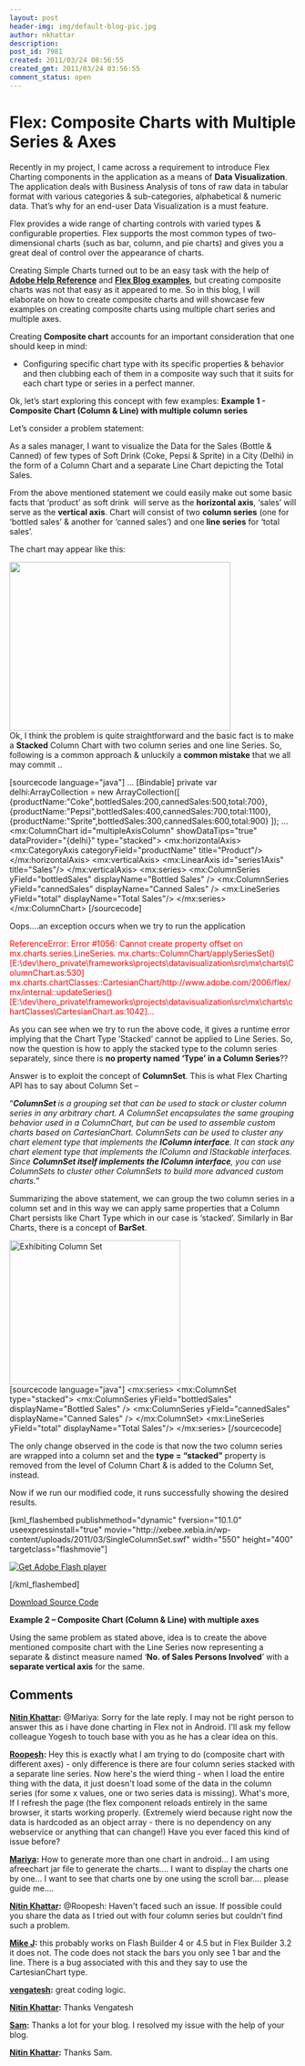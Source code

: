 ```yaml
---
layout: post
header-img: img/default-blog-pic.jpg
author: nkhattar
description: 
post_id: 7981
created: 2011/03/24 08:56:55
created_gmt: 2011/03/24 03:56:55
comment_status: open
---
```


# Flex: Composite Charts with Multiple Series & Axes

<p>Recently in my project, I came across a requirement to introduce Flex Charting components in the application as a means of <strong>Data Visualization</strong>. The application deals with Business Analysis of tons of raw data in tabular format with various categories &amp; sub-categories, alphabetical &amp; numeric data. That’s why for an end-user Data Visualization is a must feature.</p>
<p>Flex provides a wide range of charting controls with varied types &amp; configurable properties. Flex supports the most common types of two-dimensional charts (such as bar, column, and pie charts) and gives you a great deal of control over the appearance of charts.</p>
<p>Creating Simple Charts turned out to be an easy task with the help of <strong><a href="http://help.adobe.com/en_US/flex/using/WS2db454920e96a9e51e63e3d11c0bf69084-7bdf.html" target="_blank">Adobe Help Reference</a></strong> and <strong><a href="http://blog.flexexamples.com/category/charting/" target="_blank">Flex Blog examples</a></strong>, but creating composite charts was not that easy as it appeared to me. So in this blog, I will elaborate on how to create composite charts and will showcase few examples on creating composite charts using multiple chart series and multiple axes.</p>
<!--more-->

<p>Creating <strong>Composite chart</strong> accounts for an important consideration that one should keep in mind:
<ul>
    <li>Configuring specific chart type with its specific properties &amp; behavior and then clubbing each of them in a composite way such that it suits for each chart type or series in a perfect manner.</li>
</ul>
Ok, let’s start exploring this concept with few examples:
<a name="compositeChartEg1"></a>
<strong>Example 1 - Composite Chart (Column &amp; Line) with multiple column series</strong></p>
<p>Let’s consider a problem statement:</p>
<p>As a sales manager, I want to visualize the Data for the Sales (Bottle &amp; Canned) of few types of Soft Drink (Coke, Pepsi &amp; Sprite) in a City (Delhi) in the form of a Column Chart and a separate Line Chart depicting the Total Sales.</p>
<p>From the above mentioned statement we could easily make out some basic facts that ‘product’ as soft drink  will serve as the <strong>horizontal axis</strong>, ‘sales’ will serve as the <strong>vertical axis</strong>. Chart will consist of two <strong>column series</strong> (one for ‘bottled sales’ &amp; another for ‘canned sales’) and one<strong> line series</strong> for ‘total sales’.</p>
<p>The chart may appear like this:
<div style="width: 100%; align: center;"><img class="aligncenter" title="Single ColumnSet" src="http://xebee.xebia.in/wp-content/uploads/2011/03/SingleColumnSet.jpg" alt="" width="388" height="296" /></div>
Ok, I think the problem is quite straightforward and the basic fact is to make a <strong>Stacked</strong> Column Chart with two column series and one line Series. So, following is a common approach &amp; unluckily a <strong>common mistake</strong> that we all may commit ..</p>
<p>[sourcecode language="java"]
...
[Bindable]
private var delhi:ArrayCollection = new ArrayCollection([
       {productName:&quot;Coke&quot;,bottledSales:200,cannedSales:500,total:700},
       {productName:&quot;Pepsi&quot;,bottledSales:400,cannedSales:700,total:1100},
       {productName:&quot;Sprite&quot;,bottledSales:300,cannedSales:600,total:900}
]);
...
&lt;mx:ColumnChart id=&quot;multipleAxisColumn&quot; showDataTips=&quot;true&quot; dataProvider=&quot;{delhi}&quot;
       type=&quot;stacked&quot;&gt;
       &lt;mx:horizontalAxis&gt;
             &lt;mx:CategoryAxis categoryField=&quot;productName&quot; title=&quot;Product&quot;/&gt;
       &lt;/mx:horizontalAxis&gt;
       &lt;mx:verticalAxis&gt;
         &lt;mx:LinearAxis id=&quot;series1Axis&quot; title=&quot;Sales&quot;/&gt;
       &lt;/mx:verticalAxis&gt;
       &lt;mx:series&gt;
             &lt;mx:ColumnSeries yField=&quot;bottledSales&quot; displayName=&quot;Bottled Sales&quot; /&gt;
             &lt;mx:ColumnSeries yField=&quot;cannedSales&quot; displayName=&quot;Canned Sales&quot; /&gt;
         &lt;mx:LineSeries yField=&quot;total&quot; displayName=&quot;Total Sales&quot;/&gt;
       &lt;/mx:series&gt;
&lt;/mx:ColumnChart&gt;
[/sourcecode]</p>
<p>Oops….an exception occurs when we try to run the application</p>
<p><span style="color: #ff0000;">ReferenceError: Error #1056: Cannot create property offset on mx.charts.series.LineSeries.
mx.charts::ColumnChart/applySeriesSet()
[E:\dev\hero_private\frameworks\projects\datavisualization\src\mx\charts\ColumnChart.as:530]
mx.charts.chartClasses::CartesianChart/http://www.adobe.com/2006/flex/mx/internal::updateSeries()
[E:\dev\hero_private\frameworks\projects\datavisualization\src\mx\charts\chartClasses\CartesianChart.as:1042]…</span></p>
<p>As you can see when we try to run the above code, it gives a runtime error implying that the Chart Type ‘Stacked’ cannot be applied to Line Series. So, now the question is how to apply the stacked type to the column series separately, since there is <strong>no property named ‘Type’ in a Column Series</strong>??</p>
<p>Answer is to exploit the concept of <strong>ColumnSet</strong>. This is what Flex Charting API has to say about Column Set –</p>
<p>“<em><strong>ColumnSet </strong></em><em>is a grouping set that can be used to stack or cluster column series in any arbitrary chart. A ColumnSet encapsulates the same grouping behavior used in a ColumnChart, but can be used to assemble custom charts based on CartesianChart. ColumnSets can be used to cluster any chart element type that implements the <strong>IColumn interface</strong>. It can stack any chart element type that implements the IColumn and IStackable interfaces. Since <strong>ColumnSet itself implements the IColumn interface</strong>, you can use ColumnSets to cluster other ColumnSets to build more advanced custom charts.”</em></p>
<p>Summarizing the above statement, we can group the two column series in a column set and in this way we can apply same properties that a Column Chart persists like Chart Type which in our case is ‘stacked’. Similarly in Bar Charts, there is a concept of <strong>BarSet</strong>.
<div style="width: 100%;"><img class="aligncenter" title="ColumnSet" src="http://xebee.xebia.in/wp-content/uploads/2011/03/ColumnSet-300x253.jpg" alt="Exhibiting Column Set" width="300" height="253" /></div>
[sourcecode language="java"]
&lt;mx:series&gt;
    &lt;mx:ColumnSet type=&quot;stacked&quot;&gt;
       &lt;mx:ColumnSeries yField=&quot;bottledSales&quot; displayName=&quot;Bottled Sales&quot; /&gt;
       &lt;mx:ColumnSeries yField=&quot;cannedSales&quot; displayName=&quot;Canned Sales&quot; /&gt;
    &lt;/mx:ColumnSet&gt;
    &lt;mx:LineSeries yField=&quot;total&quot; displayName=&quot;Total Sales&quot;/&gt;
&lt;/mx:series&gt;
[/sourcecode]</p>
<p>The only change observed in the code is that now the two column series are wrapped into a column set and the <strong>type = “stacked”</strong> property is removed from the level of Column Chart &amp; is added to the Column Set, instead.</p>
<p>Now if we run our modified code, it runs successfully showing the desired results.</p>
<p>[kml_flashembed publishmethod="dynamic" fversion="10.1.0" useexpressinstall="true" movie="http://xebee.xebia.in/wp-content/uploads/2011/03/SingleColumnSet.swf" width="550" height="400" targetclass="flashmovie"]</p>
<p><a href="http://adobe.com/go/getflashplayer"><img src="http://www.adobe.com/images/shared/download_buttons/get_flash_player.gif" alt="Get Adobe Flash player" /></a></p>
<p>[/kml_flashembed]</p>
<p><a href="http://xebee.xebia.in/wp-content/uploads/2011/03/SingleColumnSet.zip" target="_self">Download Source Code</a></p>
<p><strong>Example 2 – Composite Chart (Column &amp; Line) with multiple axes</strong></p>
<p><strong> </strong></p>
<p>Using the same problem as stated above, idea is to create the above mentioned composite chart with the Line Series now representing a separate &amp; distinct measure named ‘<strong>No. of Sales Persons Involved</strong>’ with a <strong>separate vertical axis</strong> for the same.</p>

## Comments

**[Nitin Khattar](#5605 "2011-06-01 12:31:35"):** @Mariya: Sorry for the late reply. I may not be right person to answer this as i have done charting in Flex not in Android. I'll ask my fellow colleague Yogesh to touch base with you as he has a clear idea on this.

**[Roopesh](#5604 "2011-06-01 11:28:53"):** Hey this is exactly what I am trying to do (composite chart with different axes) - only difference is there are four column series stacked with a separate line series. Now here's the wierd thing - when I load the entire thing with the data, it just doesn't load some of the data in the column series (for some x values, one or two series data is missing). What's more, If I refresh the page (the flex component reloads entirely in the same browser, it starts working properly. (Extremely wierd because right now the data is hardcoded as an object array - there is no dependency on any webservice or anything that can change!) Have you ever faced this kind of issue before?

**[Mariya](#5600 "2011-05-27 18:26:50"):** How to generate more than one chart in android... I am using afreechart jar file to generate the charts.... I want to display the charts one by one... I want to see that charts one by one using the scroll bar.... please guide me....

**[Nitin Khattar](#5608 "2011-06-02 08:11:28"):** @Roopesh: Haven't faced such an issue. If possible could you share the data as I tried out with four column series but couldn't find such a problem.

**[Mike J](#6052 "2011-10-25 02:22:02"):** this probably works on Flash Builder 4 or 4.5 but in Flex Builder 3.2 it does not. The code does not stack the bars you only see 1 bar and the line. There is a bug associated with this and they say to use the CartesianChart type.

**[vengatesh](#9272 "2012-07-30 11:36:50"):** great coding logic.

**[Nitin Khattar](#9273 "2012-07-30 11:46:04"):** Thanks Vengatesh

**[Sam](#7522 "2012-02-10 14:27:41"):** Thanks a lot for your blog. I resolved my issue with the help of your blog.

**[Nitin Khattar](#7523 "2012-02-10 14:38:11"):** Thanks Sam.

